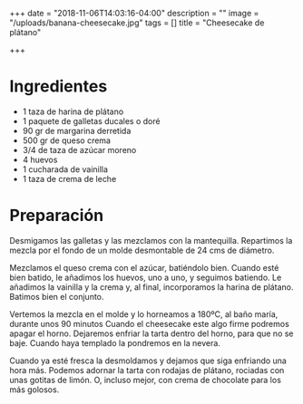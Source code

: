 +++
date = "2018-11-06T14:03:16-04:00"
description = ""
image = "/uploads/banana-cheesecake.jpg"
tags = []
title = "Cheesecake de plátano"

+++
# Ingredientes

* 1 taza de harina de plátano
* 1 paquete de galletas ducales o doré
* 90 gr de margarina derretida
* 500 gr de queso crema
* 3/4 de taza de azúcar moreno
* 4 huevos
* 1 cucharada de vainilla
* 1 taza de crema de leche

# Preparación

Desmigamos las galletas y las mezclamos con la mantequilla. Repartimos la mezcla por el fondo de un molde desmontable de 24 cms de diámetro.

Mezclamos el queso crema con el azúcar, batiéndolo bien. Cuando esté bien batido, le añadimos los huevos, uno a uno, y seguimos batiendo. Le añadimos la vainilla y la crema y, al final, incorporamos la harina de plátano. Batimos bien el conjunto.

Vertemos la mezcla en el molde y lo horneamos a 180ºC, al baño maría, durante unos 90 minutos Cuando el cheesecake este algo firme podremos apagar el horno. Dejaremos enfriar la tarta dentro del horno, para que no se baje. Cuando haya templado la pondremos en la nevera.

Cuando ya esté fresca la desmoldamos y dejamos que siga enfriando una hora más. Podemos adornar la tarta con rodajas de plátano, rociadas con unas gotitas de limón. O, incluso mejor, con crema de chocolate para los más golosos.